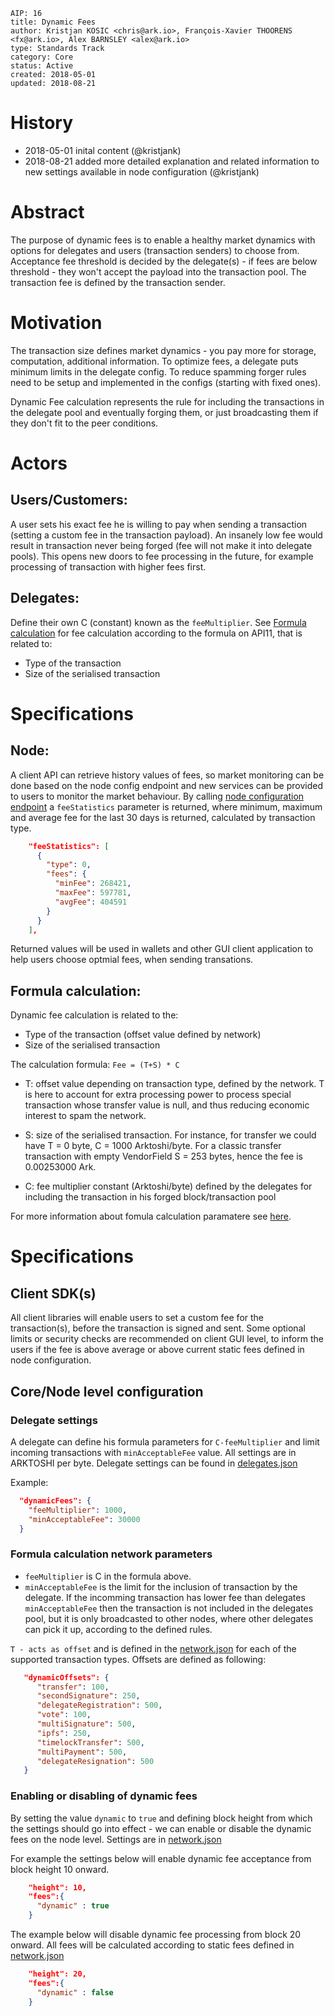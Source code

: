 ```
AIP: 16
title: Dynamic Fees
author: Kristjan KOSIC <chris@ark.io>, François-Xavier THOORENS <fx@ark.io>, Alex BARNSLEY <alex@ark.io>
type: Standards Track
category: Core
status: Active
created: 2018-05-01
updated: 2018-08-21
```

History
========
- 2018-05-01 inital content (@kristjank)
- 2018-08-21 added more detailed explanation and related information to new settings available in node configuration (@kristjank)

Abstract
========
The purpose of dynamic fees is to enable a healthy market dynamics with options for delegates and users (transaction senders) to choose from. Acceptance fee threshold is decided by the delegate(s) - if fees are below threshold - they won't accept the payload into the transaction pool. The transaction fee is defined by the transaction sender.

Motivation
==========
The transaction size defines market dynamics - you pay more for storage, computation, additional information. To optimize fees, a delegate puts minimum limits in the delegate config.  To reduce spamming forger rules need to be setup and implemented in the configs (starting with fixed ones).

Dynamic Fee calculation represents the rule for including the transactions in the delegate pool and eventually forging them, or just broadcasting them if they don't fit to the peer conditions.

Actors
===============
## Users/Customers:
A user sets his exact fee he is willing to pay when sending a transaction (setting a custom fee in the transaction payload). An insanely low fee would result in transaction never being forged (fee will not make it into delegate pools). This opens new doors to fee processing in the future, for example processing of transaction with higher fees first.

## Delegates:
Define their own C (constant) known as the `feeMultiplier`. See [Formula calculation](##formula-calculation) for fee calculation according to the formula on API11, that is related to:
- Type of the transaction
- Size of the serialised transaction

Specifications
===============
## Node:
A client API can retrieve history values of fees, so market monitoring can be done based on the node config endpoint and new services can be provided to users to monitor the market behaviour. By calling [node configuration endpoint](https://docs.ark.io/developers/api/public/v2/node/retrieve-the-configuration.html#endpoint) a `feeStatistics` parameter is returned, where minimum, maximum and average fee for the last 30 days is returned, calculated by transaction type. 
```json
    "feeStatistics": [
      {
        "type": 0,
        "fees": {
          "minFee": 268421,
          "maxFee": 597781,
          "avgFee": 404591
        }
      }
    ],       
```

Returned values will be used in wallets and other GUI client application to help users choose optmial fees, when sending transations. 

## Formula calculation:
Dynamic fee calculation is related to the:
- Type of the transaction (offset value defined by network)
- Size of the serialised transaction

The calculation formula: `Fee = (T+S) * C`
- T: offset value depending on transaction type, defined by the network. T is here to account for extra processing power to process special transaction whose transfer value is null, and thus reducing economic interest to spam the network.

- S: size of the serialised transaction. For instance, for transfer we could have T = 0 byte, C = 1000 Arktoshi/byte. For a classic transfer transaction with empty VendorField S = 253 bytes, hence the fee is 0.00253000 Ark.

- C: fee multiplier constant (Arktoshi/byte) defined by the delegates for including the transaction in his forged block/transaction pool

For more information about fomula calculation paramatere see [here](###formula-calculation-network-parameters).


Specifications
==============
## Client SDK(s)
All client libraries will enable users to set a custom fee for the transaction(s), before the transaction is signed and sent. Some optional limits or security checks are recommended on client GUI level, to inform the users if the fee is above average or above current static fees defined in node configuration.

## Core/Node level configuration
### Delegate settings
A delegate can define his formula parameters for `C-feeMultiplier` and limit incoming transactions with `minAcceptableFee` value. All settings are in ARKTOSHI per byte. Delegate settings can be found in [delegates.json](https://github.com/ArkEcosystem/core/blob/develop/packages/core/lib/config/testnet/delegates.json#L2-L4)

Example:
```json
  "dynamicFees": {
    "feeMultiplier": 1000,
    "minAcceptableFee": 30000
  }
```

### Formula calculation network parameters
- `feeMultiplier` is C in the formula above. 
- `minAcceptableFee` is the limit for the inclusion of transaction by the delegate. If the incomming transaction has lower fee than delegates `minAcceptableFee` then the transaction is not included in the delegates pool, but it is only broadcasted to other nodes, where other delegates can pick it up, according to the defined rules.

`T - acts as offset` and is defined in the [network.json](https://github.com/ArkEcosystem/core/blob/c7a3bc75ffed5e5b9453d0de38937540fe48bce5/packages/crypto/lib/networks/ark/testnet.json#L39-L48) for each of the supported transaction types. Offsets are defined as following:

```json
   "dynamicOffsets": {
      "transfer": 100,
      "secondSignature": 250,
      "delegateRegistration": 500,
      "vote": 100,
      "multiSignature": 500,
      "ipfs": 250,
      "timelockTransfer": 500,
      "multiPayment": 500,
      "delegateResignation": 500
   }
```
### Enabling or disabling of dynamic fees
By setting the value `dynamic` to `true` and defining block height from which the settings should go into effect - we can enable or disable the dynamic fees on the node level. Settings are in [network.json](https://github.com/ArkEcosystem/core/blob/c7a3bc75ffed5e5b9453d0de38937540fe48bce5/packages/crypto/lib/networks/ark/testnet.json#L52-L55)

For example the settings below will enable dynamic fee acceptance from block height 10 onward.
```json
    "height": 10,
    "fees":{
      "dynamic" : true
    }
```

The example below will disable dynamic fee processing from block 20 onward. All fees will be calculated according to static fees defined in [network.json](https://github.com/ArkEcosystem/core/blob/c7a3bc75ffed5e5b9453d0de38937540fe48bce5/packages/crypto/lib/networks/ark/testnet.json#L27-L38)
```json
    "height": 20,
    "fees":{
      "dynamic" : false
    }
```
